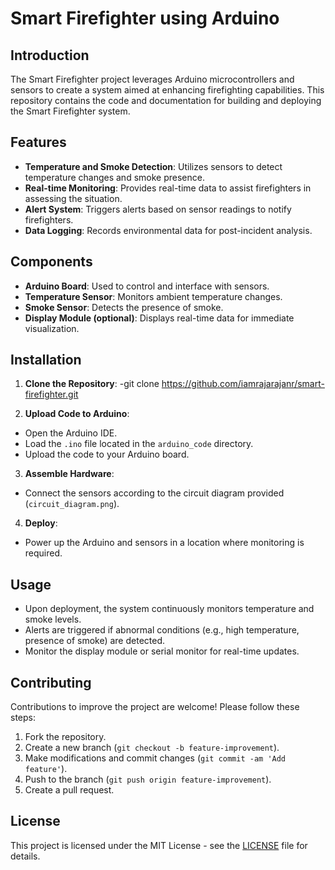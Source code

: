 # Smart Firefighter using Arduino

## Introduction
The Smart Firefighter project leverages Arduino microcontrollers and sensors to create a system aimed at enhancing firefighting capabilities. This repository contains the code and documentation for building and deploying the Smart Firefighter system.

## Features
- **Temperature and Smoke Detection**: Utilizes sensors to detect temperature changes and smoke presence.
- **Real-time Monitoring**: Provides real-time data to assist firefighters in assessing the situation.
- **Alert System**: Triggers alerts based on sensor readings to notify firefighters.
- **Data Logging**: Records environmental data for post-incident analysis.

## Components
- **Arduino Board**: Used to control and interface with sensors.
- **Temperature Sensor**: Monitors ambient temperature changes.
- **Smoke Sensor**: Detects the presence of smoke.
- **Display Module (optional)**: Displays real-time data for immediate visualization.

## Installation
1. **Clone the Repository**:
-git clone https://github.com/iamrajarajanr/smart-firefighter.git


2. **Upload Code to Arduino**:
- Open the Arduino IDE.
- Load the `.ino` file located in the `arduino_code` directory.
- Upload the code to your Arduino board.

3. **Assemble Hardware**:
- Connect the sensors according to the circuit diagram provided (`circuit_diagram.png`).

4. **Deploy**:
- Power up the Arduino and sensors in a location where monitoring is required.

## Usage
- Upon deployment, the system continuously monitors temperature and smoke levels.
- Alerts are triggered if abnormal conditions (e.g., high temperature, presence of smoke) are detected.
- Monitor the display module or serial monitor for real-time updates.

## Contributing
Contributions to improve the project are welcome! Please follow these steps:
1. Fork the repository.
2. Create a new branch (`git checkout -b feature-improvement`).
3. Make modifications and commit changes (`git commit -am 'Add feature'`).
4. Push to the branch (`git push origin feature-improvement`).
5. Create a pull request.

## License
This project is licensed under the MIT License - see the [LICENSE](LICENSE) file for details.

